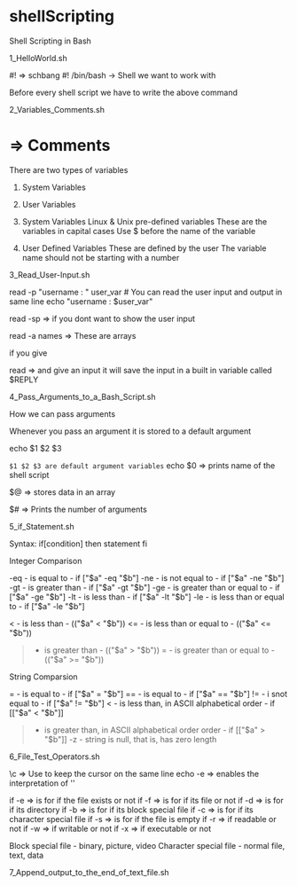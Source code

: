 # shellScripting
Shell Scripting in Bash

1_HelloWorld.sh

#! => schbang
#! /bin/bash -> Shell we want to work with

Before every shell script we have to write the above command

2_Variables_Comments.sh

# => Comments

There are two types of variables
1. System Variables
2. User Variables

1. System Variables
    Linux & Unix pre-defined variables
    These are the variables in capital cases
    Use $ before the name of the variable

2. User Defined Variables
    These are defined by the user
    The variable name should not be starting with a number


3_Read_User-Input.sh

read -p "username : " user_var # You can read the user input and output in same line
echo "username : $user_var"

read -sp => if you dont want to show the user input

read -a names => These are arrays

if you give 

read => and give an input it will save the input in a built in variable called $REPLY

4_Pass_Arguments_to_a_Bash_Script.sh

How we can pass arguments

Whenever you pass an argument it is stored to a default argument

echo $1 $2 $3

`$1 $2 $3 are default argument variables`
echo $0 => prints name of the shell script

$@ => stores data in an array

$# => Prints the number of arguments

5_if_Statement.sh

Syntax: if[condition]
        then
            statement
        fi

Integer Comparison

-eq - is equal to - if ["$a" -eq "$b"]
-ne - is not equal to - if ["$a" -ne "$b"]
-gt - is greater than - if ["$a" -gt "$b"]
-ge - is greater than or equal to - if ["$a" -ge "$b"]
-lt - is less than - if ["$a" -lt "$b"]
-le - is less than or equal to - if ["$a" -le "$b"]

< - is less than - (("$a" < "$b"))
<= - is less than or equal to - (("$a" <= "$b"))
> - is greater than - (("$a" > "$b"))
>= - is greater than or equal to - (("$a" >= "$b"))

String Comparsion

= - is equal to - if ["$a" = "$b"]
== - is equal to - if ["$a" == "$b"]
!= - i snot equal to - if ["$a" != "$b"]
< - is less than, in ASCII alphabetical order - if [["$a" < "$b"]]
> - is greater than, in ASCII alphabetical order order - if [["$a" > "$b"]]
-z - string is null, that is, has zero length

6_File_Test_Operators.sh

\c => Use to keep the cursor on the same line
echo -e => enables the interpretation of '\'

if -e => is for if the file exists or not
if -f => is for if its file or not
if -d => is for if its directory
if -b => is for if its block special file
if -c => is for if its character special file
if -s => is for if the file is empty
if -r => if readable or not
if -w => if writable or not
if -x => if executable or not


Block special file - binary, picture, video
Character special file - normal file, text, data

7_Append_output_to_the_end_of_text_file.sh







